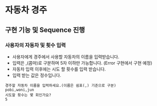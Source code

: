 # 자동차 경주

## 구현 기능 및 Sequence 진행

### 사용자의 자동차 및 횟수 입력

- 사용자에게 경주에서 사용할 자동차의 이름을 입력받습니다.
- 입력은 ,(콤마)로 구분하며 5자 이하만 가능합니다. (Error 구현에서 구현 예정)
- 자동차 입력 이후에는 시도 할 횟수를 입력 받습니다.
- 입력 받는 값은 정수입니다.

```
경주할 자동차 이름을 입력하세요.(이름은 쉼표(,) 기준으로 구분)
pobi,woni,jun
시도할 횟수는 몇 회인가요?
5
```
